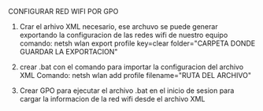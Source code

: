CONFIGURAR RED WIFI POR GPO

1. Crar el arhivo XML necesario, ese archuvo se puede generar exportando la configuracion de las redes wifi de nuestro equipo 
       comando: netsh wlan export profile key=clear folder="CARPETA DONDE GUARDAR LA EXPORTACION"

2. crear .bat con el comando para importar la configuracion del archivo XML 
       Comando:    netsh wlan add profile filename="RUTA DEL ARCHIVO"

3. Crear GPO para ejecutar el archivo .bat en el inicio de sesion para cargar la informacion de la red wifi desde el archivo XML
